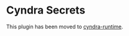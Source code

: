 # Cyndra Secrets

This plugin has been moved to [cyndra-runtime](https://crates.io/crates/cyndra-runtime).

